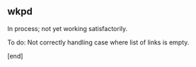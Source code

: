 ## wkpd

In process; not yet working satisfactorily.

To do: Not correctly handling case where list of links is empty.

[end]
